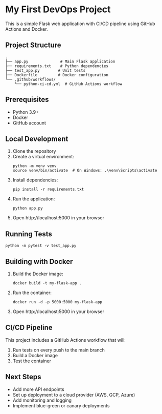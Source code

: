 # My First DevOps Project

This is a simple Flask web application with CI/CD pipeline using GitHub Actions and Docker.

## Project Structure

```
.
├── app.py              # Main Flask application
├── requirements.txt    # Python dependencies
├── test_app.py        # Unit tests
├── Dockerfile         # Docker configuration
└── .github/workflows/
    └── python-ci-cd.yml  # GitHub Actions workflow
```

## Prerequisites

- Python 3.9+
- Docker
- GitHub account

## Local Development

1. Clone the repository
2. Create a virtual environment:
   ```
   python -m venv venv
   source venv/bin/activate  # On Windows: .\venv\Scripts\activate
   ```
3. Install dependencies:
   ```
   pip install -r requirements.txt
   ```
4. Run the application:
   ```
   python app.py
   ```
5. Open http://localhost:5000 in your browser

## Running Tests

```
python -m pytest -v test_app.py
```

## Building with Docker

1. Build the Docker image:
   ```
   docker build -t my-flask-app .
   ```
2. Run the container:
   ```
   docker run -d -p 5000:5000 my-flask-app
   ```
3. Open http://localhost:5000 in your browser

## CI/CD Pipeline

This project includes a GitHub Actions workflow that will:
1. Run tests on every push to the main branch
2. Build a Docker image
3. Test the container

## Next Steps

- Add more API endpoints
- Set up deployment to a cloud provider (AWS, GCP, Azure)
- Add monitoring and logging
- Implement blue-green or canary deployments
